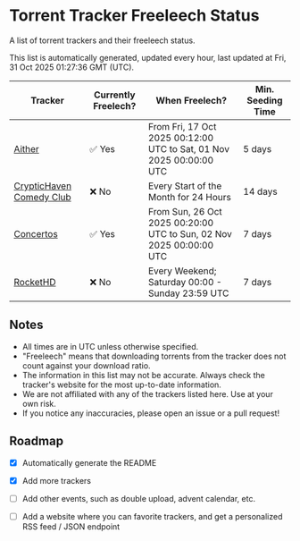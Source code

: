 
# Torrent Tracker Freeleech Status

A list of torrent trackers and their freeleech status.

This list is automatically generated, updated every hour, last updated at Fri, 31 Oct 2025 01:27:36 GMT (UTC).

| Tracker | Currently Freelech? | When Freelech? | Min. Seeding Time |
|---------|---------------------|----------------|-------------------|
| [Aither](https://aither.cc) | ✅ Yes | From Fri, 17 Oct 2025 00:12:00 UTC to Sat, 01 Nov 2025 00:00:00 UTC | 5 days |
| [CrypticHaven Comedy Club](https://cryptichaven.org) | ❌ No | Every Start of the Month for 24 Hours | 14 days |
| [Concertos](https://concertos.live) | ✅ Yes | From Sun, 26 Oct 2025 00:20:00 UTC to Sun, 02 Nov 2025 00:00:00 UTC | 7 days |
| [RocketHD](https://rocket-hd.cc) | ❌ No | Every Weekend; Saturday 00:00 - Sunday 23:59 UTC | 7 days |

## Notes

- All times are in UTC unless otherwise specified.
- "Freeleech" means that downloading torrents from the tracker does not count against your download ratio.
- The information in this list may not be accurate. Always check the tracker's website for the most up-to-date information.
- We are not affiliated with any of the trackers listed here. Use at your own risk.
- If you notice any inaccuracies, please open an issue or a pull request!

## Roadmap

- [x] Automatically generate the README
- [x] Add more trackers
- [ ] Add other events, such as double upload, advent calendar, etc.
- [ ] Add a website where you can favorite trackers, and get a personalized RSS feed / JSON endpoint

